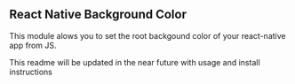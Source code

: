 ## React Native Background Color
This module alows you to set the root backgound color of your react-native app from JS.

This readme will be updated in the near future with usage and install instructions
